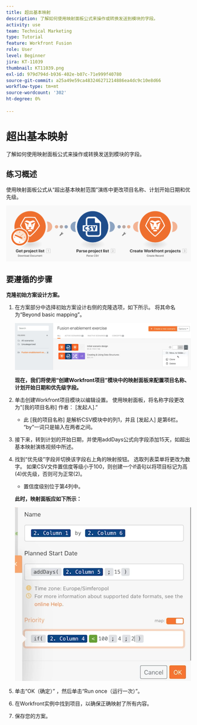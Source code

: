 ```yaml
---
title: 超出基本映射
description: 了解如何使用映射面板公式来操作或转换发送到模块的字段。
activity: use
team: Technical Marketing
type: Tutorial
feature: Workfront Fusion
role: User
level: Beginner
jira: KT-11039
thumbnail: KT11039.png
exl-id: 979d794d-b936-402e-b07c-71e999f40780
source-git-commit: a25a49e59ca483246271214886ea4dc9c10e8d66
workflow-type: tm+mt
source-wordcount: '302'
ht-degree: 0%

---
```


# 超出基本映射

了解如何使用映射面板公式来操作或转换发送到模块的字段。

## 练习概述

使用映射面板公式从“超出基本映射范围”演练中更改项目名称、计划开始日期和优先级。

![超出基本映射图像1](../12-exercises/assets/beyond-basic-mapping-walkthrough-1.png)

## 要遵循的步骤

**克隆初始方案设计方案。**

1. 在方案部分中选择初始方案设计右侧的克隆选项，如下所示。 将其命名为“Beyond basic mapping”。

   ![超出基本映射图像2](../12-exercises/assets/beyond-basic-mapping-walkthrough-2.png)

   **现在，我们将使用“创建Workfront项目”模块中的映射面板来配置项目名称、计划开始日期和优先级字段。**

1. 单击创建Workfront项目模块以编辑设置。 使用映射面板，将名称字段更改为&quot;[我的项目名称] 作者： [发起人].”

   + 此 [我的项目名称] 是解析CSV模块中的列1，并且 [发起人] 是第6栏。 “by”一词只是输入在两者之间。

1. 接下来，转到计划的开始日期，并使用addDays公式向字段添加15天，如超出基本映射演练视频中所述。
1. 找到“优先级”字段并切换该字段右上角的映射按钮。 选取列表菜单将更改为数字。 如果CSV文件置信度等级小于100，则创建一个if语句以将项目标记为高(4)优先级，否则可为正常(2)。

   + 置信度级别位于第4列中。

   **此时，映射面板应如下所示：**

   ![超出基本映射图像3](../12-exercises/assets/beyond-basic-mapping-walkthrough-3.png)

1. 单击“OK（确定）” ，然后单击“Run once（运行一次）”。
1. 在Workfront实例中找到项目，以确保正确映射了所有内容。
1. 保存您的方案。
